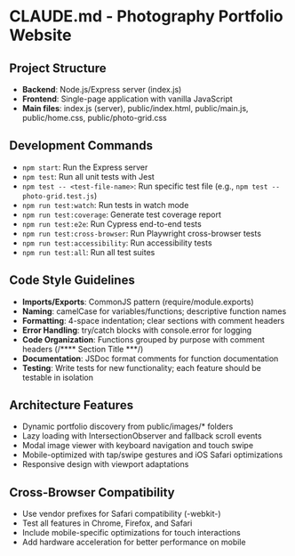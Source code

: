 # CLAUDE.md - Photography Portfolio Website

## Project Structure
- **Backend**: Node.js/Express server (index.js)
- **Frontend**: Single-page application with vanilla JavaScript
- **Main files**: index.js (server), public/index.html, public/main.js, public/home.css, public/photo-grid.css

## Development Commands
- `npm start`: Run the Express server
- `npm test`: Run all unit tests with Jest
- `npm test -- <test-file-name>`: Run specific test file (e.g., `npm test -- photo-grid.test.js`)
- `npm run test:watch`: Run tests in watch mode
- `npm run test:coverage`: Generate test coverage report
- `npm run test:e2e`: Run Cypress end-to-end tests
- `npm run test:cross-browser`: Run Playwright cross-browser tests
- `npm run test:accessibility`: Run accessibility tests
- `npm run test:all`: Run all test suites

## Code Style Guidelines
- **Imports/Exports**: CommonJS pattern (require/module.exports)
- **Naming**: camelCase for variables/functions; descriptive function names
- **Formatting**: 4-space indentation; clear sections with comment headers
- **Error Handling**: try/catch blocks with console.error for logging
- **Code Organization**: Functions grouped by purpose with comment headers (/**** Section Title ***/)
- **Documentation**: JSDoc format comments for function documentation
- **Testing**: Write tests for new functionality; each feature should be testable in isolation

## Architecture Features
- Dynamic portfolio discovery from public/images/* folders
- Lazy loading with IntersectionObserver and fallback scroll events
- Modal image viewer with keyboard navigation and touch swipe
- Mobile-optimized with tap/swipe gestures and iOS Safari optimizations
- Responsive design with viewport adaptations

## Cross-Browser Compatibility
- Use vendor prefixes for Safari compatibility (-webkit-)
- Test all features in Chrome, Firefox, and Safari
- Include mobile-specific optimizations for touch interactions
- Add hardware acceleration for better performance on mobile